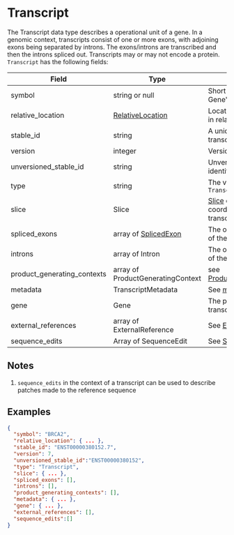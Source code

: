 # Transcript

The Transcript data type describes a operational unit of a gene. In a genomic context, transcripts consist of one or more exons, with adjoining exons being separated by introns. The exons/introns are transcribed and then the introns spliced out. Transcripts may or may not encode a protein. `Transcript` has the following fields:

| Field                       | Type                                                | Description                         |
|-----------------------------|-----------------------------------------------------|-------------------------------------|
| symbol                      | string or null                                      | Short name related to the Gene's symbol
| relative_location           | [RelativeLocation](./relative_location.md)          | Location of the transcript in relation to the gene
| stable_id                   | string                                              | A unique identifier for the transcript
| version                     | integer                                             | Version of the transcript
| unversioned_stable_id       | string                                              | Unversioned unique identifier for the transcript
| type                        | string                                              | The value is always `Transcript`
| slice                       | Slice                                               | [Slice](./slice.md) describing the coordinates of the transcript
| spliced_exons               | array of [SplicedExon](./spliced_exon.md)           | The ordered list of [exons](./exon.md) of the transcript
| introns                     | array of Intron                                     | The ordered list of [introns](./intron.md) of the transcript
| product_generating_contexts | array of ProductGeneratingContext                   | see [ProductGeneratingContext](./product_generating_context.md)
| metadata                    | TranscriptMetadata                                  | See [metadata](./metadata.md)
| gene                        | Gene                                                | The parent [gene](./gene.md) of the transcript, see Gene
| external_references         | array of ExternalReference                          | See [ExternalReference](./external_reference.md)
|sequence_edits               | Array of SequenceEdit                               | See [SequenceEdit](./sequence_edit.md)

## Notes
1. `sequence_edits` in the context of a transcript can be used to describe patches made to the reference sequence

## Examples
```json
{
  "symbol": "BRCA2",
  "relative_location": { ... },
  "stable_id": "ENST00000380152.7",
  "version": 7,
  "unversioned_stable_id":"ENST00000380152",
  "type": "Transcript",
  "slice": { ... },
  "spliced_exons": [],
  "introns": [],
  "product_generating_contexts": [],
  "metadata": { ... },
  "gene": { ... },
  "external_references": [],
  "sequence_edits":[]
}
```
